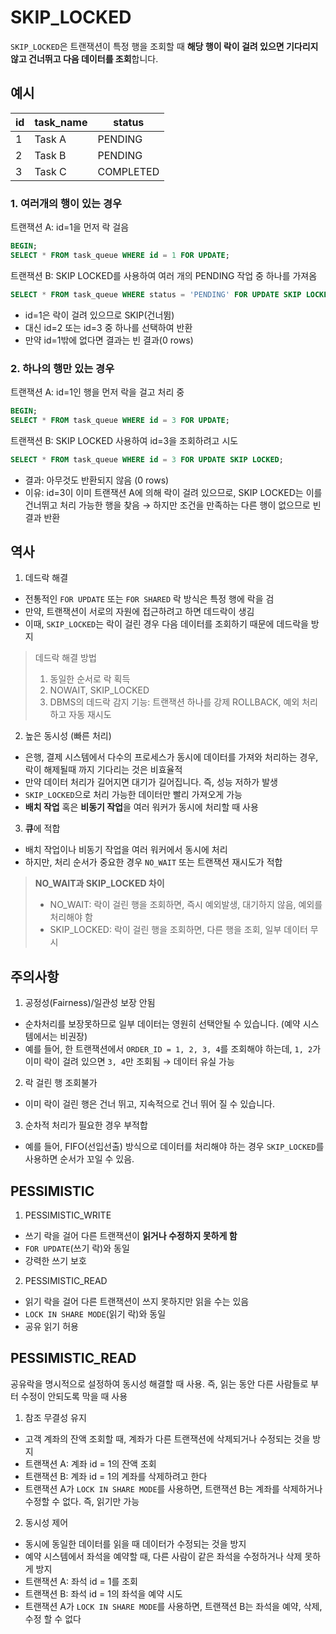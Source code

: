 
# SKIP_LOCKED

`SKIP_LOCKED`은 트랜잭션이 특정 행을 조회할 때 **해당 행이 락이 걸려 있으면 기다리지 않고 건너뛰고 다음 데이터를 조회**합니다.

## 예시

| id | task_name | status |
| --- | --- | --- |
| 1 | Task A | PENDING |
| 2 | Task B | PENDING |
| 3 | Task C | COMPLETED |

### 1. 여러개의 행이 있는 경우
트랜잭션 A: id=1을 먼저 락 걸음
```sql
BEGIN;
SELECT * FROM task_queue WHERE id = 1 FOR UPDATE;
```
트랜잭션 B: SKIP LOCKED를 사용하여 여러 개의 PENDING 작업 중 하나를 가져옴
```sql
SELECT * FROM task_queue WHERE status = 'PENDING' FOR UPDATE SKIP LOCKED LIMIT 1;
```
- id=1은 락이 걸려 있으므로 SKIP(건너뜀)
- 대신 id=2 또는 id=3 중 하나를 선택하여 반환
- 만약 id=1밖에 없다면 결과는 빈 결과(0 rows)

### 2. 하나의 행만 있는 경우
트랜잭션 A: id=1인 행을 먼저 락을 걸고 처리 중
```sql
BEGIN;
SELECT * FROM task_queue WHERE id = 3 FOR UPDATE;
```

트랜잭션 B: SKIP LOCKED 사용하여 id=3을 조회하려고 시도
```sql
SELECT * FROM task_queue WHERE id = 3 FOR UPDATE SKIP LOCKED;
```
- 결과: 아무것도 반환되지 않음 (0 rows)
- 이유: id=3이 이미 트랜잭션 A에 의해 락이 걸려 있으므로, SKIP LOCKED는 이를 건너뛰고 처리 가능한 행을 찾음 → 하지만 조건을 만족하는 다른 행이 없으므로 빈 결과 반환

## 역사
1. 데드락 해결
  - 전통적인 `FOR UPDATE` 또는 `FOR SHARED` 락 방식은 특정 행에 락을 검
  - 만약, 트랜잭션이 서로의 자원에 접근하려고 하면 데드락이 생김
  - 이때, `SKIP_LOCKED`는 락이 걸린 경우 다음 데이터를 조회하기 때문에 데드락을 방지

> 데드락 해결 방법
> 1. 동일한 순서로 락 획득
> 2. NOWAIT, SKIP_LOCKED
> 3. DBMS의 데드락 감지 기능: 트랜잭션 하나를 강제 ROLLBACK, 예외 처리하고 자동 재시도

2. 높은 동시성 (빠른 처리)
  - 은행, 결제 시스템에서 다수의 프로세스가 동시에 데이터를 가져와 처리하는 경우, 락이 해제될때 까지 기다리는 것은 비효율적
  - 만약 데이터 처리가 길어지면 대기가 길어집니다. 즉, 성능 저하가 발생
  - `SKIP_LOCKED`으로 처리 가능한 데이터만 빨리 가져오게 가능
  - **배치 작업** 혹은 **비동기 작업**을 여러 워커가 동시에 처리할 때 사용

3. **큐**에 적합
  - 배치 작업이나 비동기 작업을 여러 워커에서 동시에 처리
  - 하지만, 처리 순서가 중요한 경우 `NO_WAIT` 또는 트랜잭션 재시도가 적합

> **NO_WAIT과 SKIP_LOCKED 차이**
> - NO_WAIT: 락이 걸린 행을 조회하면, 즉시 예외발생, 대기하지 않음, 예외를 처리해야 함
> - SKIP_LOCKED: 락이 걸린 행을 조회하면, 다른 행을 조회, 일부 데이터 무시 

## 주의사항
1. 공정성(Fairness)/일관성 보장 안됨
  - 순차처리를 보장못하므로 일부 데이터는 영원히 선택안될 수 있습니다. (예약 시스템에서는 비권장)
  - 예를 들어, 한 트랜잭션에서 `ORDER_ID = 1, 2, 3, 4`를 조회해야 하는데, `1, 2`가 이미 락이 걸려 있으면 `3, 4`만 조회됨 → 데이터 유실 가능
2. 락 걸린 행 조회불가
  - 이미 락이 걸린 행은 건너 뛰고, 지속적으로 건너 뛰어 질 수 있습니다.
3. 순차적 처리가 필요한 경우 부적합
  - 예를 들어, FIFO(선입선출) 방식으로 데이터를 처리해야 하는 경우 `SKIP_LOCKED`를 사용하면 순서가 꼬일 수 있음.

## PESSIMISTIC
1. PESSIMISTIC_WRITE
  - 쓰기 락을 걸어 다른 트랜잭션이 **읽거나 수정하지 못하게 함**
  - `FOR UPDATE`(쓰기 락)와 동일
  - 강력한 쓰기 보호

2. PESSIMISTIC_READ
  - 읽기 락을 걸어 다른 트랜잭션이 쓰지 못하지만 읽을 수는 있음 
  - `LOCK IN SHARE MODE`(읽기 락)와 동일
  - 공유 읽기 허용

## PESSIMISTIC_READ
공유락을 명시적으로 설정하여 동시성 해결할 때 사용. 즉, 읽는 동안 다른 사람들로 부터 수정이 안되도록 막을 때 사용
1. 참조 무결성 유지
  - 고객 계좌의 잔액 조회할 때, 계좌가 다른 트랜잭션에 삭제되거나 수정되는 것을 방지
  - 트랜잭션 A: 계좌 id = 1의 잔액 조회
  - 트랜잭션 B: 계좌 id = 1의 계좌를 삭제하려고 한다
  - 트랜잭션 A가 `LOCK IN SHARE MODE`를 사용하면, 트랜잭션 B는 계좌를 삭제하거나 수정할 수 없다. 즉, 읽기만 가능
2. 동시성 제어
  - 동시에 동일한 데이터를 읽을 때 데이터가 수정되는 것을 방지
  - 예약 시스템에서 좌석을 예약할 때, 다른 사람이 같은 좌석을 수정하거나 삭제 못하게 방지
  - 트랜잭션 A: 좌석 id = 1를 조회
  - 트랜잭션 B: 좌석 id = 1의 좌석을 예약 시도
  - 트랜잭션 A가 `LOCK IN SHARE MODE`를 사용하면, 트랜잭션 B는 좌석을 예약, 삭제, 수정 할 수 없다
